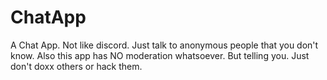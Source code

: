 # ChatApp
A Chat App. Not like discord. Just talk to anonymous people that you don't know.
Also this app has NO moderation whatsoever. But telling you. Just don't doxx others or hack them.
